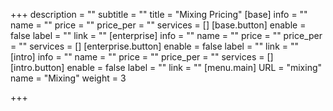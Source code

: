 +++
description = ""
subtitle = ""
title = "Mixing Pricing"
[base]
info = ""
name = ""
price = ""
price_per = ""
services = []
[base.button]
enable = false
label = ""
link = ""
[enterprise]
info = ""
name = ""
price = ""
price_per = ""
services = []
[enterprise.button]
enable = false
label = ""
link = ""
[intro]
info = ""
name = ""
price = ""
price_per = ""
services = []
[intro.button]
enable = false
label = ""
link = ""
[menu.main]
URL = "mixing"
name = "Mixing"
weight = 3

+++
